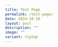 ```yaml
---
title: Test Page
permalink: /test-page/
date: 2024-10-10
layout: post
description: ""
image: ""
variant: tiptap
---
```

